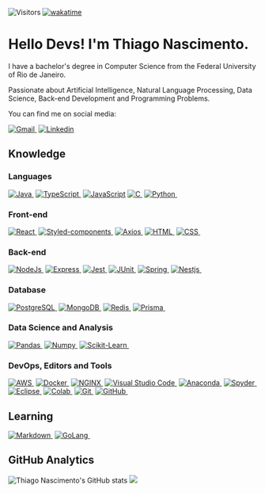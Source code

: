 ![Visitors](https://api.visitorbadge.io/api/visitors?path=https%3A%2F%2Fgithub.com%2Fnascimentoliveira&label=Visitors&labelColor=%23007EC6&countColor=%23555555)
[![wakatime](https://wakatime.com/badge/user/e602fd7d-7c23-4957-926f-0f6b4763a14a.svg?style=for-the-badge&logoColor=white&labelColor=%23555555)](https://wakatime.com/@e602fd7d-7c23-4957-926f-0f6b4763a14a)

# Hello Devs! I'm Thiago Nascimento.

I have a bachelor's degree in Computer Science from the Federal University of Rio de Janeiro.

Passionate about Artificial Intelligence, Natural Language Processing, Data Science, Back-end Development and Programming Problems.

You can find me on social media:

[![Gmail](https://img.shields.io/badge/-nascimentoliveira@gmail.com-FFFFFF?style=for-the-badge&logo=gmail&logoColor=white&color=007EC6&labelColor=555555)&nbsp;](mailto:nascimentoliveira@gmail.com)
[![Linkedin](https://img.shields.io/badge/-/nascimentoliveira-FFFFFF?style=for-the-badge&logo=linkedin&logoColor=white&color=007EC6&labelColor=555555)](https://linkedin.com/in/nascimentoliveira)

## Knowledge

### Languages
 
[![Java](https://img.shields.io/badge/-java-ffffff?style=for-the-badge&logo=oracle&logoColor=white&color=007EC6&labelColor=555555)&nbsp;](https://www.java.com/)
[![TypeScript](https://img.shields.io/badge/-typescript-ffffff?style=for-the-badge&logo=typescript&logoColor=white&color=007EC6&labelColor=555555)&nbsp;](https://www.typescriptlang.org/)
[![JavaScript](https://img.shields.io/badge/-JavaScript-ffffff?style=for-the-badge&logo=javascript&logoColor=white&color=007EC6&labelColor=555555)](https://developer.mozilla.org/en-US/docs/Web/JavaScript)
[![C](https://img.shields.io/badge/-c-ffffff?style=for-the-badge&logo=c&logoColor=white&color=007EC6&labelColor=555555)&nbsp;](https://www.w3schools.com/c/c_intro.php)
[![Python](https://img.shields.io/badge/-python-ffffff?style=for-the-badge&logo=python&logoColor=white&color=007EC6&labelColor=555555)&nbsp;](https://www.python.org/)

### Front-end

[![React](https://img.shields.io/badge/-react-ffffff?style=for-the-badge&logo=react&logoColor=white&color=007EC6&labelColor=555555)&nbsp;](https://reactjs.org/)
[![Styled-components](https://img.shields.io/badge/-styled--components-ffffff?style=for-the-badge&logo=styled-components&logoColor=white&color=007EC6&labelColor=555555)&nbsp;](https://styled-components.com/)
[![Axios](https://img.shields.io/badge/-axios-ffffff?style=for-the-badge&logo=axios&logoColor=white&color=007EC6&labelColor=555555)&nbsp;](https://axios-http.com/ptbr/docs/intro)
[![HTML](https://img.shields.io/badge/-html5-ffffff?style=for-the-badge&logo=html5&logoColor=white&color=007EC6&labelColor=555555)&nbsp;](https://developer.mozilla.org/en-US/docs/Web/HTML)
[![CSS](https://img.shields.io/badge/-css3-ffffff?style=for-the-badge&logo=css3&logoColor=white&color=007EC6&labelColor=555555)&nbsp;](https://developer.mozilla.org/en-US/docs/Web/CSS)

### Back-end

[![NodeJs](https://img.shields.io/badge/-nodejs-ffffff?style=for-the-badge&logo=nodedotjs&logoColor=white&color=007EC6&labelColor=555555)&nbsp;](https://nodejs.org/)
[![Express](https://img.shields.io/badge/-express-ffffff?style=for-the-badge&logo=express&logoColor=white&color=007EC6&labelColor=555555)&nbsp;](https://expressjs.com/pt-br/)
[![Jest](https://img.shields.io/badge/-jest-ffffff?style=for-the-badge&logo=jest&logoColor=white&color=007EC6&labelColor=555555)&nbsp;](https://jestjs.io/pt-BR/)
[![JUnit](https://img.shields.io/badge/-junit5-ffffff?style=for-the-badge&logo=junit5&logoColor=white&color=007EC6&labelColor=555555)&nbsp;](https://junit.org/junit5/)
[![Spring](https://img.shields.io/badge/-spring-ffffff?style=for-the-badge&logo=spring-boot&logoColor=white&color=007EC6&labelColor=555555)&nbsp;](https://spring.io/)
[![Nestjs](https://img.shields.io/badge/-nestjs-ffffff?style=for-the-badge&logo=nestjs&logoColor=white&color=007EC6&labelColor=555555)&nbsp;](https://nestjs.com/)

### Database

[![PostgreSQL](https://img.shields.io/badge/-postgresql-ffffff?style=for-the-badge&logo=Postgresql&logoColor=white&color=007EC6&labelColor=555555)&nbsp;](https://www.postgresql.org/)
[![MongoDB](https://img.shields.io/badge/-mongodb-ffffff?style=for-the-badge&logo=mongodb&logoColor=white&color=007EC6&labelColor=555555)&nbsp;](https://www.mongodb.com/)
[![Redis](https://img.shields.io/badge/redis-%23DD0031.svg?style=for-the-badge&logo=redis&logoColor=white&color=007EC6&labelColor=555555)&nbsp;](https://redis.io/)
[![Prisma](https://img.shields.io/badge/prisma-%23DD0031.svg?style=for-the-badge&logo=prisma&logoColor=white&color=007EC6&labelColor=555555)&nbsp;](https://www.prisma.io/)

### Data Science and Analysis

[![Pandas](https://img.shields.io/badge/-pandas-ffffff?style=for-the-badge&logo=pandas&logoColor=white&color=007EC6&labelColor=555555)&nbsp;](https://pandas.pydata.org/)
[![Numpy](https://img.shields.io/badge/-numpy-ffffff?style=for-the-badge&logo=numpy&logoColor=white&color=007EC6&labelColor=555555)&nbsp;](https://numpy.org/)
[![Scikit-Learn](https://img.shields.io/badge/-scikit--Learn-ffffff?style=for-the-badge&logo=scikitlearn&logoColor=white&color=007EC6&labelColor=555555)&nbsp;](https://scikit-learn.org/stable/)

### DevOps, Editors and Tools

[![AWS](https://img.shields.io/badge/-aws-ffffff?style=for-the-badge&logo=amazonaws&logoColor=white&color=007EC6&labelColor=555555)&nbsp;](https://aws.amazon.com/pt/)
[![Docker](https://img.shields.io/badge/-docker-ffffff?style=for-the-badge&logo=docker&logoColor=white&color=007EC6&labelColor=555555)&nbsp;](https://www.docker.com/)
[![NGINX](https://img.shields.io/badge/-nginx-ffffff?style=for-the-badge&logo=nginx&logoColor=white&color=007EC6&labelColor=555555)&nbsp;](https://www.nginx.com/)
[![Visual Studio Code](https://img.shields.io/badge/-visual%20studio%20code-ffffff?style=for-the-badge&logo=visual%20studio%20code&logoColor=white&color=007EC6&labelColor=555555)&nbsp;](https://code.visualstudio.com/)
[![Anaconda](https://img.shields.io/badge/-Anaconda-ffffff?style=for-the-badge&logo=anaconda&logoColor=white&color=007EC6&labelColor=555555)&nbsp;](https://www.anaconda.com/)
[![Spyder](https://img.shields.io/badge/-spyder-ffffff?style=for-the-badge&logo=spyder%20ide&logoColor=white&color=007EC6&labelColor=555555)&nbsp;](https://www.spyder-ide.org/)
[![Eclipse](https://img.shields.io/badge/-eclipse-ffffff?style=for-the-badge&logo=eclipse&logoColor=white&color=007EC6&labelColor=555555)&nbsp;](https://www.eclipse.org/downloads/)
[![Colab](https://img.shields.io/badge/-colab-ffffff?style=for-the-badge&logo=googlecolab&logoColor=white&color=007EC6&labelColor=555555)&nbsp;](https://colab.research.google.com/)
[![Git](https://img.shields.io/badge/-git-ffffff?style=for-the-badge&logo=git&logoColor=white&color=007EC6&labelColor=555555)&nbsp;](https://git-scm.com/)
[![GitHub](https://img.shields.io/badge/-github-ffffff?style=for-the-badge&logo=github&logoColor=white&color=007EC6&labelColor=555555)&nbsp;](https://github.com/)

## Learning

[![Markdown](https://img.shields.io/badge/-markdown-ffffff?style=for-the-badge&logo=markdown&logoColor=white&color=007EC6&labelColor=555555)&nbsp;](https://daringfireball.net/projects/markdown/)
[![GoLang](https://img.shields.io/badge/-go-ffffff?style=for-the-badge&logo=go&logoColor=white&color=007EC6&labelColor=555555)&nbsp;](https://go.dev/)

## GitHub Analytics
![Thiago Nascimento's GitHub stats](https://github-readme-stats.vercel.app/api?username=nascimentoliveira&theme=github_dark&hide_border=true&include_all_commits=true&count_private=false)
![](https://github-readme-streak-stats.herokuapp.com/?user=nascimentoliveira&theme=github_dark&hide_border=true)
